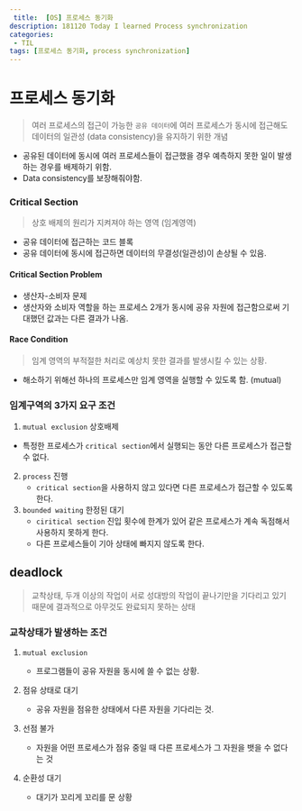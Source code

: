 ```yaml
---
 title:  [OS] 프로세스 동기화 
description: 181120 Today I learned Process synchronization 
categories:
 - TIL
tags: [프로세스 동기화, process synchronization]
---
```


# 프로세스 동기화

> 여러 프로세스의 접근이 가능한 `공유 데이터`에 여러 프로세스가 동시에 접근해도 데이터의 일관성 (data consistency)을 유지하기 위한 개념

- 공유된 데이터에 동시에 여러 프로세스들이 접근했을 경우 예측하지 못한 일이 발생하는 경우를 배제하기 위함.
- Data consistency를 보장해줘야함.

### Critical Section 

> 상호 배제의 원리가 지켜져야 하는 영역 (임계영역)

- 공유 데이터에 접근하는 코드 블록
- 공유 데이터에 동시에 접근하면 데이터의 무결성(일관성)이 손상될 수 있음.

#### Critical Section Problem

- 생산자-소비자 문제
- 생산자와 소비자 역할을 하는 프로세스 2개가 동시에 공유 자원에 접근함으로써 기대했던 값과는 다른 결과가 나옴. 

#### Race Condition

> 임계 영역의 부적절한 처리로 예상치 못한 결과를 발생시킬 수 있는 상황.

- 해소하기 위해선 하나의 프로세스만 임계 영역을 실행할 수 있도록 함. (mutual)

### 임계구역의 3가지 요구 조건

1.  `mutual exclusion` 상호배제
   - 특정한 프로세스가 `critical section`에서 실행되는 동안 다른 프로세스가 접근할 수 없다.
2. `process` 진행
   - `critical section`을 사용하지 않고 있다면 다른 프로세스가 접근할 수 있도록 한다.
3. `bounded waiting` 한정된 대기
   -  `ciritical section` 진입 횟수에 한계가 있어 같은 프로세스가 계속 독점해서 사용하지 못하게 한다.
   - 다른 프로세스들이 기아 상태에 빠지지 않도록 한다.  



## deadlock

> 교착상태, 두개 이상의 작업이 서로 성대방의 작업이 끝나기만을 기다리고 있기 때문에 결과적으로 아무것도 완료되지 못하는 상태

### 교착상태가 발생하는 조건

1. `mutual exclusion`

   - 프로그램들이 공유 자원을 동시에 쓸 수 없는 상황.

2. 점유 상태로 대기

   - 공유 자원을 점유한 상태에서 다른 자원을 기다리는 것.

3. 선점 불가

   - 자원을 어떤 프로세스가 점유 중일 때 다른 프로세스가 그 자원을 뱃을 수 없다는 것

4. 순환성 대기

   - 대기가 꼬리게 꼬리를 문 상황


